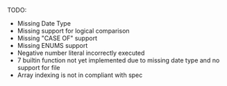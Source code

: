 TODO:
- Missing Date Type
- Missing support for logical comparison
- Missing "CASE OF" support
- Missing ENUMS support
- Negative number literal incorrectly executed
- 7 builtin function not yet implemented due to missing date type and no support for file
- Array indexing is not in compliant with spec